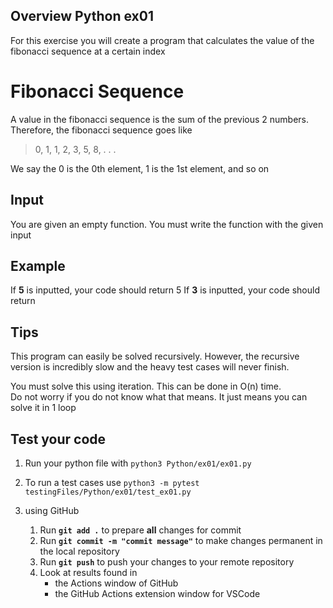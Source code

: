## Overview Python ex01

For this exercise you will create a program that calculates the value of the fibonacci sequence at a certain index

# Fibonacci Sequence
A value in the fibonacci sequence is the sum of the previous 2 numbers.
Therefore, the fibonacci sequence goes like
>0, 1, 1, 2, 3, 5, 8, . . .

We say the 0 is the 0th element, 1 is the 1st element, and so on

## Input
You are given an empty function. You must write the function with the given input

## Example
If **5** is inputted, your code should return 5
If **3** is inputted, your code should return 

## Tips
This program can easily be solved recursively. However, the recursive version is incredibly slow and the heavy test cases will never finish.

You must solve this using iteration. This can be done in O(n) time.  
Do not worry if you do not know what that means. It just means you can solve it in 1 loop

## Test your code
1. Run your python file with `python3 Python/ex01/ex01.py`
2. To run a test cases use `python3 -m pytest testingFiles/Python/ex01/test_ex01.py`

3. using GitHub
    1. Run **`git add .`** to prepare **all** changes for commit
    2. Run **`git commit -m "commit message"`** to make changes permanent in the local repository
    3. Run **`git push`** to push your changes to your remote repository
    4. Look at results found in
        * the Actions window of GitHub
        * the GitHub Actions extension window for VSCode